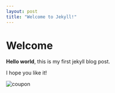 ```yaml
---
layout: post
title: "Welcome to Jekyll!"
---
```


# Welcome

**Hello world**, this is my first jekyll blog post.

I hope you like it!

![coupon](C:\Users\dndud\OneDrive\문서\GitHub\ooyoungkim.github.io\images\2022-05-21-first\coupon.png)
